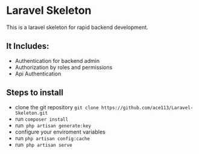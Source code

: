 # Laravel Skeleton 

This is a laravel skeleton for rapid backend development. 

## It Includes:

- Authentication for backend admin
- Authorization by roles and permissions
- Api Authentication

## Steps to install 

- clone the git repository `git clone https://github.com/ace113/Laravel-Skeleton.git`
- run `composer install`
- run` php artisan generate:key`
- configure your enviroment variables
- run `php artisan config:cache`
- run` php artisan serve`

